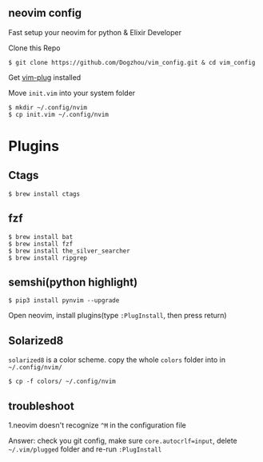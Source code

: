 ## neovim config
Fast setup your neovim for python & Elixir Developer


Clone this Repo
```
$ git clone https://github.com/Dogzhou/vim_config.git & cd vim_config
```

Get [vim-plug](https://github.com/junegunn/vim-plug) installed

Move `init.vim` into your system folder

```
$ mkdir ~/.config/nvim
$ cp init.vim ~/.config/nvim
```

# Plugins

## Ctags

```
$ brew install ctags
```

## fzf

```
$ brew install bat
$ brew install fzf
$ brew install the_silver_searcher
$ brew install ripgrep
```

## semshi(python highlight)

```
$ pip3 install pynvim --upgrade
```

Open neovim, install plugins(type `:PlugInstall`, then press return)

## Solarized8
`solarized8` is a color scheme. copy the whole `colors` folder into in `~/.config/nvim/`
```
$ cp -f colors/ ~/.config/nvim
```

## troubleshoot
1.neovim doesn't recognize `^M` in the configuration file

Answer: check you git config, make sure `core.autocrlf=input`, delete `~/.vim/plugged` folder and re-run `:PlugInstall`
